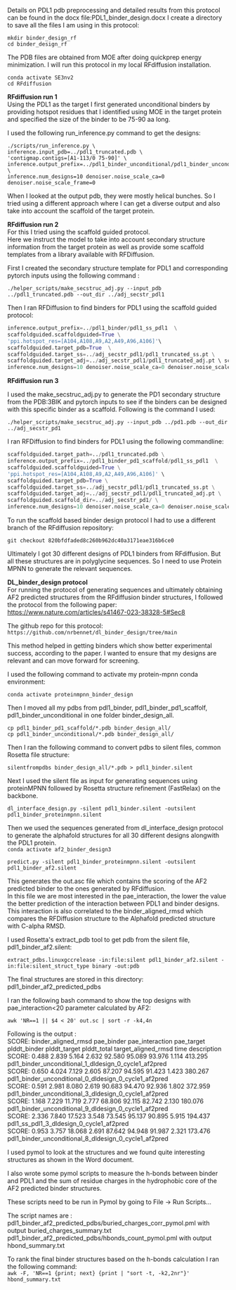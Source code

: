 Details on PDL1 pdb preprocessing and detailed results from this protocol can be found in the docx file:PDL1_binder_design.docx
I create a directory to save all the files I am using in this protocol:

```
mkdir binder_design_rf
cd binder_design_rf
```
The PDB files are obtained from MOE after doing quickprep energy minimization.
I will run this protocol in my local RFdiffusion installation. 
```
conda activate SE3nv2
cd RFdiffusion
```

**RFdiffusion run 1** \
Using the PDL1 as the target I first generated unconditional binders by providing hotspot residues that I identified using MOE in the target protein and specified the size of the binder to be 75-90 aa long.

I used the following run_inference.py command to get the designs:

```
./scripts/run_inference.py \
inference.input_pdb=../pdl1_truncated.pdb \
'contigmap.contigs=[A1-113/0 75-90]' \
inference.output_prefix=../pdl1_binder_unconditional/pdl1_binder_unconditional \
inference.num_designs=10 denoiser.noise_scale_ca=0 denoiser.noise_scale_frame=0
```

When I looked at the output pdb, they were mostly helical bunches. So I tried using a different approach where I can get a diverse output and also take into account the scaffold of the target protein.

**RFdiffusion run 2** \
For this I tried using the scaffold guided protocol. \
Here we instruct the model to take into account secondary structure information from the target protein as well as provide some scaffold templates from a library available with RFDiffusion.

First I created the secondary structure template for PDL1 and corresponding pytorch inputs using the following command :

``` ./helper_scripts/make_secstruc_adj.py --input_pdb ../pdl1_truncated.pdb --out_dir ../adj_secstr_pdl1  ```


Then I ran RFDiffusion to find binders for PDL1 using the scaffold guided protocol:

```./scripts/run_inference.py scaffoldguided.target_path=../pdl1_truncated.pdb \
inference.output_prefix=../pdl1_binder/pdl1_ss_pdl1  \
scaffoldguided.scaffoldguided=True \
'ppi.hotspot_res=[A104,A108,A9,A2,A49,A96,A106]'\
scaffoldguided.target_pdb=True  \
scaffoldguided.target_ss=../adj_secstr_pdl1/pdl1_truncated_ss.pt \
scaffoldguided.target_adj=../adj_secstr_pdl1/pdl1_truncated_adj.pt \ scaffoldguided.scaffold_dir=./ppi_scaffolds/ \
inference.num_designs=10 denoiser.noise_scale_ca=0 denoiser.noise_scale_frame=0```
```

**RFdiffusion run 3**

I used the make_secstruc_adj.py to generate the PD1 secondary structure from the PDB:3BIK and pytorch inputs to see if the binders can be designed with this specific binder as a scaffold. Following is the command I used:


```./helper_scripts/make_secstruc_adj.py --input_pdb ../pd1.pdb --out_dir ../adj_secstr_pd1```



I ran RFDiffusion to find binders for PDL1 using the following commandline: 


``` ./scripts/run_inference.py \
scaffoldguided.target_path=../pdl1_truncated.pdb \
inference.output_prefix=../pdl1_binder_pd1_scaffold/pdl1_ss_pdl1  \
scaffoldguided.scaffoldguided=True \
'ppi.hotspot_res=[A104,A108,A9,A2,A49,A96,A106]' \
scaffoldguided.target_pdb=True \
scaffoldguided.target_ss=../adj_secstr_pdl1/pdl1_truncated_ss.pt \
scaffoldguided.target_adj=../adj_secstr_pdl1/pdl1_truncated_adj.pt \
scaffoldguided.scaffold_dir=../adj_secstr_pd1/ \
inference.num_designs=10 denoiser.noise_scale_ca=0 denoiser.noise_scale_frame=0 
```

To run the scaffold based binder design protocol I had to use a different branch of the RFdiffusion repository:

```git checkout 820bfdfaded8c260b962dc40a3171eae316b6ce0```


Ultimately I got 30 different designs of PDL1 binders from RFdiffusion. But all these structures are in polyglycine sequences. So I need to use Protein MPNN to generate the relevant sequences.


**DL_binder_design protocol** \
For running the protocol of generating sequences and ultimately obtaining AF2 predicted structures from the RFdiffusion binder structures, I followed the protocol from the following paper: 
https://www.nature.com/articles/s41467-023-38328-5#Sec8


The github repo for this protocol: \
```https://github.com/nrbennet/dl_binder_design/tree/main```

This method helped in getting binders which show better experimental success, according to the paper. I wanted to ensure that my designs are relevant and can move forward for screening.

I used the following command to activate my protein-mpnn conda environment: 


```conda activate proteinmpnn_binder_design```


Then I moved all my pdbs from pdl1_binder, pdl1_binder_pd1_scaffolf, pdl1_binder_unconditional in one folder binder_design_all.

```cp pdl1_binder/*.pdb binder_design_all/
cp pdl1_binder_pd1_scaffold/*.pdb binder_design_all/
cp pdl1_binder_unconditional/*.pdb binder_design_all/
```


Then I ran the following command to convert pdbs to silent files, common Rosetta file structure:

```silentfrompdbs binder_design_all/*.pdb > pdl1_binder.silent```

Next I used the silent file as input for generating sequences using proteinMPNN followed by  Rosetta structure refinement (FastRelax) on the backbone. 
```
dl_interface_design.py -silent pdl1_binder.silent -outsilent pdl1_binder_proteinmpnn.silent
```

Then we used the sequences generated from dl_interface_design protocol to generate the alphafold structures for all 30 different designs alongwith the PDL1 protein.\
```conda activate af2_binder_design3```

```predict.py -silent pdl1_binder_proteinmpnn.silent -outsilent pdl1_binder_af2.silent```

This generates the out.asc file which contains the scoring of the AF2 predicted binder to the ones generated by RFdiffusion.\
In this file we are most interested in the pae_interaction, the lower the value the better prediction of the interaction between PDL1 and binder designs. This interaction is also correlated to the  binder_aligned_rmsd which compares the RFDiffusion structure to the Alphafold predicted structure with C-alpha RMSD.

I used Rosetta's extract_pdb tool to get pdb from the silent file, pdl1_binder_af2.silent:


```extract_pdbs.linuxgccrelease -in:file:silent pdl1_binder_af2.silent -in:file:silent_struct_type binary -out:pdb ```

The final structures are stored in this directory: pdl1_binder_af2_predicted_pdbs

I ran the following bash command to show the top designs with pae_interaction<20 parameter calculated by AF2:

```
awk 'NR==1 || $4 < 20' out.sc | sort -r -k4,4n
```

Following is the output :\
SCORE:     binder_aligned_rmsd pae_binder pae_interaction pae_target plddt_binder plddt_target plddt_total target_aligned_rmsd time description \
SCORE:        0.488    2.839    5.164    2.632   92.580   95.089   93.976    1.114  413.295        pdl1_binder_unconditional_1_dldesign_0_cycle1_af2pred \
SCORE:        0.650    4.024    7.129    2.605   87.207   94.595   91.423    1.423  380.267        pdl1_binder_unconditional_0_dldesign_0_cycle1_af2pred \
SCORE:        0.591    2.981    8.080    2.619   90.683   94.470   92.936    1.802  372.959        pdl1_binder_unconditional_3_dldesign_0_cycle1_af2pred \
SCORE:        1.168    7.229   11.719    2.777   68.806   92.115   82.742    2.130  180.076        pdl1_binder_unconditional_9_dldesign_0_cycle1_af2pred \
SCORE:        2.336    7.840   17.523    3.548   73.545   95.137   90.895    5.915  194.437        pdl1_ss_pdl1_3_dldesign_0_cycle1_af2pred \
SCORE:        0.953    3.757   18.068    2.691   87.642   94.948   91.987    2.321  173.476        pdl1_binder_unconditional_8_dldesign_0_cycle1_af2pred 

I used pymol to look at the structures and we found quite interesting structures as shown in the Word document.

I also wrote some pymol scripts to measure the h-bonds between binder and PDL1 and the sum of residue charges in the hydrophobic core of the AF2 predicted binder structures.

These scripts need to be run in Pymol by going to File -> Run Scripts...

The script names are : \
pdl1_binder_af2_predicted_pdbs/buried_charges_corr_pymol.pml with output buried_charges_summary.txt \
pdl1_binder_af2_predicted_pdbs/hbonds_count_pymol.pml with output hbond_summary.txt


To rank the final binder structures based on the h-bonds calculation I ran the following command:\
```awk -F, 'NR==1 {print; next} {print | "sort -t, -k2,2nr"}' hbond_summary.txt```

